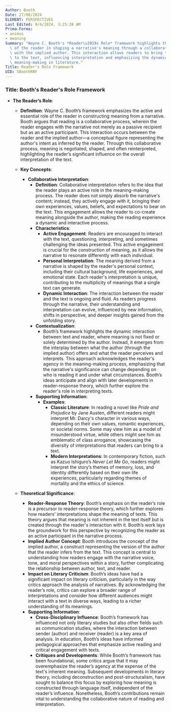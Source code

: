 ```yaml
---
Author: Booth
Date: 27/08/2024
ELEMENT: PERSPECTIVES
Last Edited: 9/4/2024, 3:25:28 AM
Prima-Forma:
- animus
- meaning
Summary: "Wayne C. Booth's *Reader\u2019s Role* framework highlights the active role\
  \ of the reader in shaping a narrative's meaning through a collaborative process\
  \ with the implied author. This interaction allows readers to bring their own experiences\
  \ to the text, influencing interpretation and emphasizing the dynamic nature of\
  \ meaning-making in literature."
Title: Reader's Role Framework
UID: 5BoothRRF
---
```

### Title: **Booth's Reader's Role Framework**

- **The Reader’s Role**:
  - **Definition**: Wayne C. Booth’s framework emphasizes the active and essential role of the reader in constructing meaning from a narrative. Booth argues that reading is a collaborative process, wherein the reader engages with the narrative not merely as a passive recipient but as an active participant. This interaction occurs between the reader and the implied author—a conceptual figure representing the author's intent as inferred by the reader. Through this collaborative process, meaning is negotiated, shaped, and often reinterpreted, highlighting the reader’s significant influence on the overall interpretation of the text.

  - **Key Concepts**:
    - **Collaborative Interpretation**:
      - **Definition**: Collaborative interpretation refers to the idea that the reader plays an active role in the meaning-making process. The reader does not simply absorb the narrative's content; instead, they actively engage with it, bringing their own experiences, values, beliefs, and expectations to bear on the text. This engagement allows the reader to co-create meaning alongside the author, making the reading experience a dynamic and interactive process.
      - **Characteristics**:
        - **Active Engagement**: Readers are encouraged to interact with the text, questioning, interpreting, and sometimes challenging the ideas presented. This active engagement is crucial for the construction of meaning, as it allows the narrative to resonate differently with each individual.
        - **Personal Interpretation**: The meaning derived from a narrative is shaped by the reader's personal context, including their cultural background, life experiences, and emotional state. Each reader's interpretation is unique, contributing to the multiplicity of meanings that a single text can generate.
        - **Dynamic Interaction**: The interaction between the reader and the text is ongoing and fluid. As readers progress through the narrative, their understanding and interpretation can evolve, influenced by new information, shifts in perspective, and deeper insights gained from the unfolding story.
      - **Contextualization**:
        - Booth’s framework highlights the dynamic interaction between text and reader, where meaning is not fixed or solely determined by the author. Instead, it emerges from the interplay between what the author (through the implied author) offers and what the reader perceives and interprets. This approach acknowledges the reader's agency in the meaning-making process, emphasizing that the narrative's significance can change depending on who is reading it and under what circumstances. Booth’s ideas anticipate and align with later developments in reader-response theory, which further explore the reader's role in interpreting texts.
      - **Supporting Information**:
        - **Examples**:
          - **Classic Literature**: In reading a novel like *Pride and Prejudice* by Jane Austen, different readers might interpret Mr. Darcy's character in various ways, depending on their own values, romantic experiences, or societal norms. Some may view him as a model of misunderstood virtue, while others might see him as emblematic of class arrogance, showcasing the diversity of interpretations that readers can bring to a text.
          - **Modern Interpretations**: In contemporary fiction, such as Kazuo Ishiguro’s *Never Let Me Go*, readers might interpret the story’s themes of memory, loss, and identity differently based on their own life experiences, particularly regarding themes of mortality and the ethics of science.

  - **Theoretical Significance**:
    - **Reader-Response Theory**: Booth’s emphasis on the reader’s role is a precursor to reader-response theory, which further explores how readers' interpretations shape the meaning of texts. This theory argues that meaning is not inherent in the text itself but is created through the reader's interaction with it. Booth’s work lays the groundwork for this perspective by recognizing the reader as an active participant in the narrative process.
    - **Implied Author Concept**: Booth introduces the concept of the implied author, a construct representing the version of the author that the reader infers from the text. This concept is central to understanding how readers engage with the narrative voice, tone, and moral perspectives within a story, further complicating the relationship between author, text, and reader.
    - **Impact on Literary Criticism**: Booth’s ideas have had a significant impact on literary criticism, particularly in the way critics approach the analysis of narratives. By acknowledging the reader’s role, critics can explore a broader range of interpretations and consider how different audiences might interact with a text in diverse ways, leading to a richer understanding of its meanings.
    - **Supporting Information**:
      - **Cross-Disciplinary Influence**: Booth’s framework has influenced not only literary studies but also other fields such as communication studies, where the interaction between sender (author) and receiver (reader) is a key area of analysis. In education, Booth’s ideas have informed pedagogical approaches that emphasize active reading and critical engagement with texts.
      - **Critiques and Developments**: While Booth’s framework has been foundational, some critics argue that it may overemphasize the reader’s agency at the expense of the text's inherent meaning. Subsequent developments in literary theory, including deconstruction and post-structuralism, have sought to balance this focus by exploring how meaning is constructed through language itself, independent of the reader’s influence. Nonetheless, Booth’s contributions remain vital to understanding the collaborative nature of reading and interpretation.
